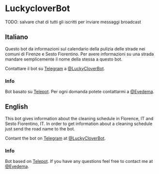 # LuckycloverBot

TODO: salvare chat di tutti gli iscritti per inviare messaggi broadcast

## Italiano

Questo bot da informazioni sul calendario della pulizia delle strade nei comuni di Firenze e Sesto Fiorentino. Per avere informazioni su una strada mandare semplicemente il nome della stessa a questo bot.

Contattare il bot su [Telegram](https://telegram.org/) a [@LuckyCloverBot](https://t.me/luckycloverbot).

### Info

Bot basato su [Telepot](https://github.com/nickoala/telepot).
Per ogni domanda potete contattarmi a [@Eyedema](https://t.me/eyedema).

## English

This bot gives information about the cleaning schedule in Florence, IT and Sesto Fiorentino, IT. In order to get information about a cleaning schedule just send the road name to the bot.

Contant the bot on [Telegram](https://telegram.org/) at [@LuckyCloverBot](https://t.me/luckycloverbot).


### Info

Bot based on [Telepot](https://github.com/nickoala/telepot).
If you have any questions feel free to contact me at [@Eyedema](https://t.me/eyedema).
